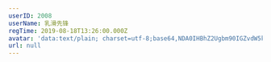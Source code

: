 ```yaml
---
userID: 2008
userName: 乳滑先锋
regTime: 2019-08-18T13:26:00.000Z
avatar: 'data:text/plain; charset=utf-8;base64,NDA0IHBhZ2Ugbm90IGZvdW5kCg=='
url: null
---
```



